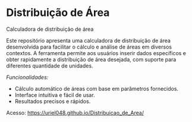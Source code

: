 # Distribuição de Área
Calculadora de distribuição de área

Este repositório apresenta uma calculadora de distribuição de área desenvolvida para facilitar o cálculo e análise de áreas em diversos contextos. A ferramenta permite aos usuários inserir dados específicos e obter rapidamente a distribuição de área desejada, com suporte para diferentes quantidade de unidades.

*Funcionalidades:*
- Cálculo automático de áreas com base em parâmetros fornecidos.
- Interface intuitiva e fácil de usar.
- Resultados precisos e rápidos.

Acesso: https://uriel048.github.io/Distribuicao_de_Area/

